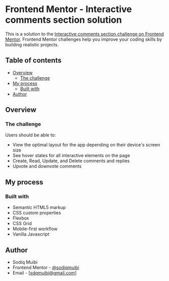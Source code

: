 # Frontend Mentor - Interactive comments section solution

This is a solution to the [Interactive comments section challenge on Frontend Mentor](https://www.frontendmentor.io/challenges/interactive-comments-section-iG1RugEG9). Frontend Mentor challenges help you improve your coding skills by building realistic projects. 

## Table of contents

- [Overview](#overview)
  - [The challenge](#the-challenge)
- [My process](#my-process)
  - [Built with](#built-with)
- [Author](#author)


## Overview

### The challenge

Users should be able to:

- View the optimal layout for the app depending on their device's screen size
- See hover states for all interactive elements on the page
- Create, Read, Update, and Delete comments and replies
- Upvote and downvote comments

## My process

### Built with

- Semantic HTML5 markup
- CSS custom properties
- Flexbox
- CSS Grid
- Mobile-first workflow
- Vanilla Javascript

## Author

- Sodiq Muibi
- Frontend Mentor - [@sodiqmuibi](https://www.frontendmentor.io/profile/yourusername)
- Email - [sdqmuibi@gmail.com]
